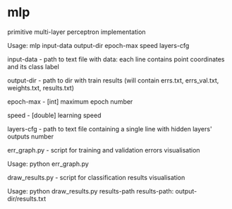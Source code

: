 # mlp
primitive multi-layer perceptron implementation

Usage: mlp input-data output-dir epoch-max speed layers-cfg

input-data - path to text file with data: each line contains point coordinates and its class label

output-dir - path to dir with train results (will contain errs.txt, errs_val.txt, weights.txt, results.txt)

epoch-max - [int] maximum epoch number

speed - [double] learning speed

layers-cfg - path to text file containing a single line with hidden layers' outputs number




err_graph.py - script for training and validation errors visualisation

Usage: python err_graph.py <output-dir>




draw_results.py - script for classification results visualisation

Usage: python draw_results.py results-path
results-path: output-dir/results.txt
